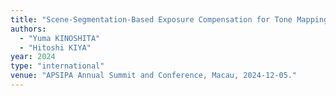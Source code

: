 ```yaml
---
title: "Scene-Segmentation-Based Exposure Compensation for Tone Mapping of High Dynamic Range Scenes"
authors:
  - "Yuma KINOSHITA"
  - "Hitoshi KIYA"
year: 2024
type: "international"
venue: "APSIPA Annual Summit and Conference, Macau, 2024-12-05."
---
```

